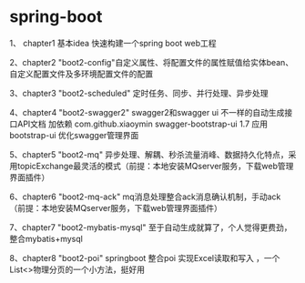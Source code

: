 # spring-boot
1、 chapter1  基本idea 快速构建一个spring boot web工程

2、chapter2  "boot2-config"自定义属性、将配置文件的属性赋值给实体bean、自定义配置文件及多环境配置文件的配置

3、chapter3  "boot2-scheduled" 定时任务、同步、并行处理、异步处理

4、chapter4  "boot2-swagger2" swagger2和swagger ui 不一样的自动生成接口API文档
加依赖 <dependency>
            <groupId>com.github.xiaoymin</groupId>
            <artifactId>swagger-bootstrap-ui</artifactId>
            <version>1.7</version>
        </dependency>
 应用bootstrap-ui 优化swagger管理界面
 
 5、chapter5  "boot2-mq"  异步处理、解耦、秒杀流量消峰、数据持久化特点，采用topicExchange最灵活的模式（前提：本地安装MQserver服务，下载web管理界面插件）
 
 6、chapter6 "boot2-mq-ack" mq消息处理整合ack消息确认机制，手动ack（前提：本地安装MQserver服务，下载web管理界面插件）
 
 7、chapter7 "boot2-mybatis-mysql" 至于自动生成就算了，个人觉得更费劲，整合mybatis+mysql
 
 8、chapter8 "boot2-poi" springboot 整合poi 实现Excel读取和写入 ，一个List<>物理分页的一个小方法，挺好用
